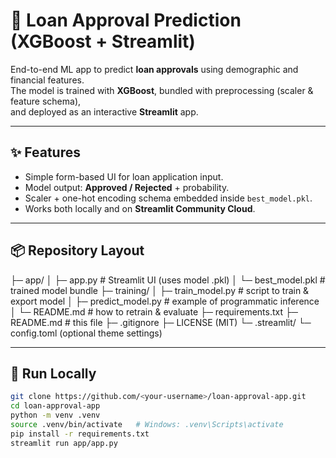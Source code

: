 # 🏦 Loan Approval Prediction (XGBoost + Streamlit)

End-to-end ML app to predict **loan approvals** using demographic and financial features.  
The model is trained with **XGBoost**, bundled with preprocessing (scaler & feature schema),  
and deployed as an interactive **Streamlit** app.

---

## ✨ Features
- Simple form-based UI for loan application input.
- Model output: **Approved / Rejected** + probability.
- Scaler + one-hot encoding schema embedded inside `best_model.pkl`.
- Works both locally and on **Streamlit Community Cloud**.

---

## 📦 Repository Layout
├─ app/
│ ├─ app.py # Streamlit UI (uses model .pkl)
│ └─ best_model.pkl # trained model bundle
├─ training/
│ ├─ train_model.py # script to train & export model
│ ├─ predict_model.py # example of programmatic inference
│ └─ README.md # how to retrain & evaluate
├─ requirements.txt
├─ README.md # this file
├─ .gitignore
├─ LICENSE (MIT)
└─ .streamlit/
└─ config.toml (optional theme settings)


---

## 🚀 Run Locally
```bash
git clone https://github.com/<your-username>/loan-approval-app.git
cd loan-approval-app
python -m venv .venv
source .venv/bin/activate   # Windows: .venv\Scripts\activate
pip install -r requirements.txt
streamlit run app/app.py
